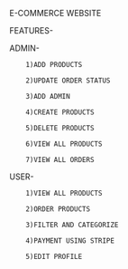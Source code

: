 E-COMMERCE WEBSITE 

FEATURES-

ADMIN-

        1)ADD PRODUCTS

        2)UPDATE ORDER STATUS

        3)ADD ADMIN

        4)CREATE PRODUCTS

        5)DELETE PRODUCTS

        6)VIEW ALL PRODUCTS

        7)VIEW ALL ORDERS


USER-

        1)VIEW ALL PRODUCTS

        2)ORDER PRODUCTS

        3)FILTER AND CATEGORIZE

        4)PAYMENT USING STRIPE

        5)EDIT PROFILE
